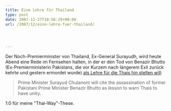 ```yaml
---
title: Eine Lehre für Thailand
type: post
date: 2007-12-27T18:56:29+00:00
url: /2007/12/eine-lehre-fuer-thailand/




---
```

Der Noch-Premierminister von Thailand, Ex-General Surayudh, wird heute Abend eine Rede im Fernsehen halten, in der er den Tod von Benazir Bhutto (Ex-Premierministerin Pakistans, die vor Kurzem nach längerem Exil zurück kehrte und gestern ermordet wurde) [als Lehre für die Thais hin stellen will][1]:

> Prime Minister Surayud Chulanont will cite the assassination of former Pakistani Prime Minister Benazir Bhutto as lesson to warn Thais to have unity.

1:0 für meine "Thai-Way"-These.

 [1]: http://www.nationmultimedia.com/breakingnews/read.php?newsid=30060546
